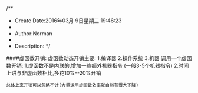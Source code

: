 /**
* Create Date:2016年03月 9日星期三 19:46:23
* 
* Author:Norman
* 
* Description: 
*/

####虚函数开销:
    虚函数动态开销主要:
        1.编译器
        2.操作系统
        3.机器
    调用一个虚函数开销:
        1.虚函数不是内联的,增加一些额外机器指令 (一般3-5个机器指令)
        2.时间上讲与非虚函数相比,多花10%--20%开销

    总体上来开销可以忽略不计(大量运用虚函数效率就自然有很大下降)

